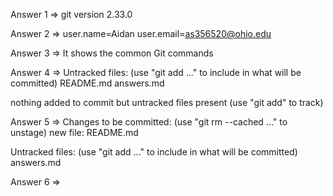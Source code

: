 Answer 1 => git version 2.33.0

Answer 2 => user.name=Aidan
            user.email=as356520@ohio.edu

Answer 3 => It shows the common Git commands 

Answer 4 => 
Untracked files:
  (use "git add <file>..." to include in what will be committed)
	README.md
	answers.md

nothing added to commit but untracked files present (use "git add" to track)


Answer 5 => 
Changes to be committed:
  (use "git rm --cached <file>..." to unstage)
	new file:   README.md

Untracked files:
  (use "git add <file>..." to include in what will be committed)
	answers.md


Answer 6 => 
